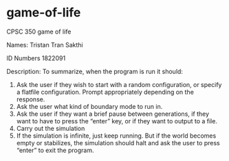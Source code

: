 # game-of-life
CPSC 350 game of life

Names:
Tristan Tran
Sakthi

ID Numbers
1822091


Description:
To summarize, when the program is run it should:
1. Ask the user if they wish to start with a random configuration, or specify a flatfile
configuration. Prompt appropriately depending on the response.
2. Ask the user what kind of boundary mode to run in.
3. Ask the user if they want a brief pause between generations, if they want to have
to press the “enter” key, or if they want to output to a file.
4. Carry out the simulation
5. If the simulation is infinite, just keep running. But if the world becomes empty or
stabilizes, the simulation should halt and ask the user to press “enter” to exit the
program.
